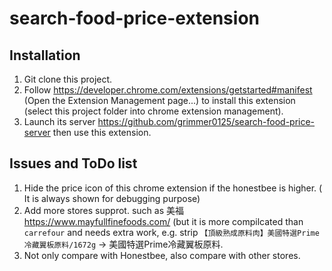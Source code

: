 # search-food-price-extension 

## Installation

1. Git clone this project. 
2. Follow https://developer.chrome.com/extensions/getstarted#manifest (Open the Extension Management page...) to install this extension (select this project folder into chrome extension management). 
3. Launch its server https://github.com/grimmer0125/search-food-price-server then use this extension. 

## Issues and ToDo list
1. Hide the price icon of this chrome extension if the honestbee is higher. ( It is always shown for debugging purpose)
2. Add more stores supprot. such as 美福 https://www.mayfullfinefoods.com/ (but it is more compilcated than `carrefour` and needs extra work, e.g. strip `【頂級熟成原料肉】美國特選Prime冷藏翼板原料/1672g` -> 美國特選Prime冷藏翼板原料. 
3. Not only compare with Honestbee, also compare with other stores. 

